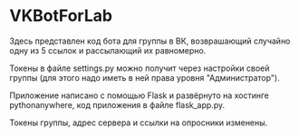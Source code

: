 # VKBotForLab

Здесь представлен код бота для группы в ВК, возврашающий случайно одну из 5 ссылок и рассылающий их равномерно. 

Токены в файле settings.py можно получит через настройки своей группы (для этого надо иметь в ней права уровня "Администратор").

Приложение написано с помощью Flask и развёрнуто на хостинге pythonanywhere, код приложения в файле flask_app.py.

Токены группы, адрес сервера и ссылки на опросники изменены.
